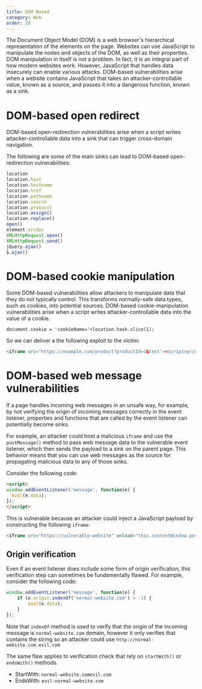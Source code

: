 ```yaml
---
title: DOM Based
category: Web
order: 20
---
```


The Document Object Model (DOM) is a web browser's hierarchical representation of the elements on the page. Websites can use JavaScript to manipulate the nodes and objects of the DOM, as well as their properties. DOM manipulation in itself is not a problem. In fact, it is an integral part of how modern websites work. However, JavaScript that handles data insecurely can enable various attacks. DOM-based vulnerabilities arise when a website contains JavaScript that takes an attacker-controllable value, known as a source, and passes it into a dangerous function, known as a sink.

# DOM-based open redirect

DOM-based open-redirection vulnerabilities arise when a script writes attacker-controllable data into a sink that can trigger cross-domain navigation.

The following are some of the main sinks can lead to DOM-based open-redirection vulnerabilities: 

```js
location
location.host
location.hostname
location.href
location.pathname
location.search
location.protocol
location.assign()
location.replace()
open()
element.srcdoc
XMLHttpRequest.open()
XMLHttpRequest.send()
jQuery.ajax()
$.ajax()
```

# DOM-based cookie manipulation

Some DOM-based vulnerabilities allow attackers to manipulate data that they do not typically control. This transforms normally-safe data types, such as cookies, into potential sources. DOM-based cookie-manipulation vulnerabilities arise when a script writes attacker-controllable data into the value of a cookie. 

```
document.cookie = 'cookieName='+location.hash.slice(1);
```

So we can deliver a the following exploit to the victim:

```html
<iframe src="https://example.com/product?productId=1&test'><script>print()</script>" onload="if(!window.x)this.src='https://example.com';window.x=1;">
```

# DOM-based web message vulnerabilities

If a page handles incoming web messages in an unsafe way, for example, by not verifying the origin of incoming messages correctly in the event listener, properties and functions that are called by the event listener can potentially become sinks.

For example, an attacker could host a malicious `iframe` and use the `postMessage()` method to pass web message data to the vulnerable event listener, which then sends the payload to a sink on the parent page. This behavior means that you can use web messages as the source for propagating malicious data to any of those sinks. 

Consider the following code:

```html
<script>
window.addEventListener('message', function(e) {
  eval(e.data);
});
</script>
```

This is vulnerable because an attacker could inject a JavaScript payload by constructing the following `iframe`: 

```html
<iframe src="https://vulnerable-website" onload="this.contentWindow.postMessage('<img src=x onerror=print()>','*')">
```

## Origin verification

Even if an event listener does include some form of origin verification, this verification step can sometimes be fundamentally flawed. For example, consider the following code: 

```js
window.addEventListener('message', function(e) {
    if (e.origin.indexOf('normal-website.com') > -1) {
        eval(e.data);
    }
});
```

Note that `indexOf` method is used to verify that the origin of the incoming message is `normal-website.com` domain, however it only verifies that contains the string so an attacker could use `http://normal-website.com.evil.com`

The same flaw applies to verification check that rely on `startWith()` or `endsWith()` methods.

* StartWith: `normal-website.comevil.com`
* EndsWith: `evil-normal-website.com`
